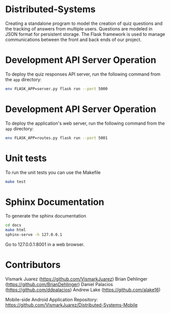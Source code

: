 # Distributed-Systems
Creating a standalone program to model the creation of quiz questions and the tracking of answers from multiple users. Questions are modeled in JSON format for persistent storage. The Flask framework is used to manage communications between the front and back ends of our project.

# Development API Server Operation
To deploy the quiz responses API server, run the following command from the `app` directory:
```bash
env FLASK_APP=server.py flask run --port 5000
```

# Development API Server Operation
To deploy the application's web server, run the following command from the `app` directory:
```bash
env FLASK_APP=routes.py flask run --port 5001
```

# Unit tests
To run the unit tests you can use the Makefile
```bash
make test
```

# Sphinx Documentation
To generate the sphinx documentation 
```bash
cd docs
make html
sphinx-serve -h 127.0.0.1
```
Go to 127.0.0.1:8001 in a web browser.

# Contributors
Vismark Juarez (https://github.com/VismarkJuarez)
Brian Dehlinger (https://github.com/BrianDehlinger)
Daniel Palacios (https://github.com/ddpalacios)
Andrew Lake (https://github.com/alake16)

Mobile-side Android Application Repository: https://github.com/VismarkJuarez/Distributed-Systems-Mobile
